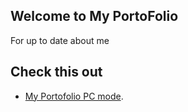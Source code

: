 ## Welcome to My PortoFolio

For up to date about me
## Check this out

- [My Portofolio PC mode](https://portofolio-hadid.hanagaleri.com/).


